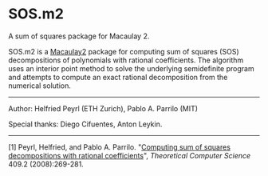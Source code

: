 SOS.m2
======

A sum of squares package for Macaulay 2.

SOS.m2 is a [Macaulay2](http://macaulay2.com) package
for computing sum of squares (SOS) decompositions of polynomials with
rational coefficients. The algorithm uses an interior point method to
solve the underlying semidefinite program and attempts to compute an
exact rational decomposition from the numerical solution.

***

Author: Helfried Peyrl (ETH Zurich), Pablo A. Parrilo (MIT) 

Special thanks: Diego Cifuentes, Anton Leykin.

***


[1] Peyrl, Helfried, and Pablo A. Parrilo. 
"[Computing sum of squares decompositions with rational coefficients](https://www.sciencedirect.com/science/article/pii/S0304397508006452)", *Theoretical Computer Science* 409.2 (2008):269-281.

